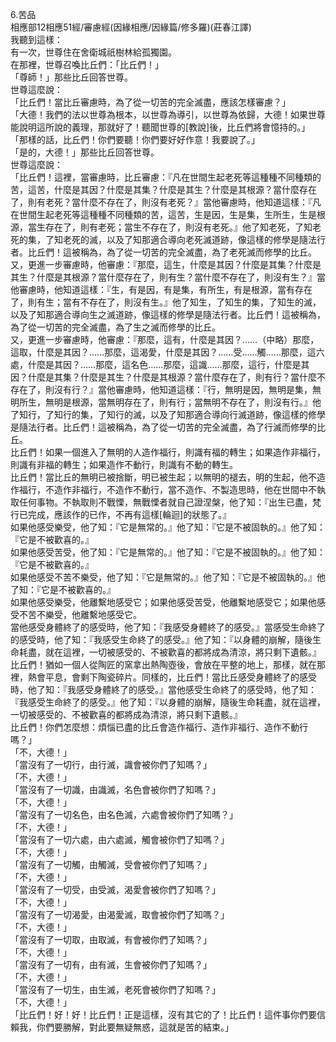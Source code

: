 6.苦品  
相應部12相應51經/審慮經(因緣相應/因緣篇/修多羅)(莊春江譯)  
我聽到這樣：  
有一次，世尊住在舍衛城祇樹林給孤獨園。  
在那裡，世尊召喚比丘們：「比丘們！」  
「尊師！」那些比丘回答世尊。  
世尊這麼說：  
「比丘們！當比丘審慮時，為了從一切苦的完全滅盡，應該怎樣審慮？」  
「大德！我們的法以世尊為根本，以世尊為導引，以世尊為依歸，大德！如果世尊能說明這所說的義理，那就好了！聽聞世尊的[教說]後，比丘們將會憶持的。」  
「那樣的話，比丘們！你們要聽！你們要好好作意！我要說了。」  
「是的，大德！」那些比丘回答世尊。  
世尊這麼說：  
「比丘們！這裡，當審慮時，比丘審慮：『凡在世間生起老死等這種種不同種類的苦，這苦，什麼是其因？什麼是其集？什麼是其生？什麼是其根源？當什麼存在了，則有老死？當什麼不存在了，則沒有老死？』當他審慮時，他知道這樣：『凡在世間生起老死等這種種不同種類的苦，這苦，生是因，生是集，生所生，生是根源，當生存在了，則有老死；當生不存在了，則沒有老死。』他了知老死，了知老死的集，了知老死的滅，以及了知那適合導向老死滅道跡，像這樣的修學是隨法行者。比丘們！這被稱為，為了從一切苦的完全滅盡，為了老死滅而修學的比丘。  
又，更進一步審慮時，他審慮：『那麼，這生，什麼是其因？什麼是其集？什麼是其生？什麼是其根源？當什麼存在了，則有生？當什麼不存在了，則沒有生？』當他審慮時，他知道這樣：『生，有是因，有是集，有所生，有是根源，當有存在了，則有生；當有不存在了，則沒有生。』他了知生，了知生的集，了知生的滅，以及了知那適合導向生之滅道跡，像這樣的修學是隨法行者。比丘們！這被稱為，為了從一切苦的完全滅盡，為了生之滅而修學的比丘。  
又，更進一步審慮時，他審慮：『那麼，這有，什麼是其因？……（中略）那麼，這取，什麼是其因？……那麼，這渴愛，什麼是其因？……受……觸……那麼，這六處，什麼是其因？……那麼，這名色……那麼，這識……那麼，這行，什麼是其因？什麼是其集？什麼是其生？什麼是其根源？當什麼存在了，則有行？當什麼不存在了，則沒有行？』當他審慮時，他知道這樣：『行，無明是因，無明是集，無明所生，無明是根源，當無明存在了，則有行；當無明不存在了，則沒有行。』他了知行，了知行的集，了知行的滅，以及了知那適合導向行滅道跡，像這樣的修學是隨法行者。比丘們！這被稱為，為了從一切苦的完全滅盡，為了行滅而修學的比丘。  
比丘們！如果一個進入了無明的人造作福行，則識有福的轉生；如果造作非福行，則識有非福的轉生；如果造作不動行，則識有不動的轉生。  
比丘們！當比丘的無明已被捨斷，明已被生起；以無明的褪去，明的生起，他不造作福行，不造作非福行，不造作不動行，當不造作、不製造思時，他在世間中不執取任何事物。不執取則不戰慄，無戰慄者就自己證涅槃，他了知：『出生已盡，梵行已完成，應該作的已作，不再有這樣[輪迴]的狀態了。』  
如果他感受樂受，他了知：『它是無常的。』他了知：『它是不被固執的。』他了知：『它是不被歡喜的。』  
如果他感受苦受，他了知：『它是無常的。』他了知：『它是不被固執的。』他了知：『它是不被歡喜的。』  
如果他感受不苦不樂受，他了知：『它是無常的。』他了知：『它是不被固執的。』他了知：『它是不被歡喜的。』  
如果他感受樂受，他離繫地感受它；如果他感受苦受，他離繫地感受它；如果他感受不苦不樂受，他離繫地感受它。  
當他感受身體終了的感受時，他了知：『我感受身體終了的感受。』當感受生命終了的感受時，他了知：『我感受生命終了的感受。』他了知：『以身體的崩解，隨後生命耗盡，就在這裡，一切被感受的、不被歡喜的都將成為清涼，將只剩下遺骸。』  
比丘們！猶如一個人從陶匠的窯拿出熱陶壺後，會放在平整的地上，那樣，就在那裡，熱會平息，會剩下陶瓷碎片。同樣的，比丘們！當比丘感受身體終了的感受時，他了知：『我感受身體終了的感受。』當他感受生命終了的感受時，他了知：『我感受生命終了的感受。』他了知：『以身體的崩解，隨後生命耗盡，就在這裡，一切被感受的、不被歡喜的都將成為清涼，將只剩下遺骸。』  
比丘們！你們怎麼想：煩惱已盡的比丘會造作福行、造作非福行、造作不動行嗎？」  
「不，大德！」  
「當沒有了一切行，由行滅，識會被你們了知嗎？」  
「不，大德！」  
「當沒有了一切識，由識滅，名色會被你們了知嗎？」  
「不，大德！」  
「當沒有了一切名色，由名色滅，六處會被你們了知嗎？」  
「不，大德！」  
「當沒有了一切六處，由六處滅，觸會被你們了知嗎？」  
「不，大德！」  
「當沒有了一切觸，由觸滅，受會被你們了知嗎？」  
「不，大德！」  
「當沒有了一切受，由受滅，渴愛會被你們了知嗎？」  
「不，大德！」  
「當沒有了一切渴愛，由渴愛滅，取會被你們了知嗎？」  
「不，大德！」  
「當沒有了一切取，由取滅，有會被你們了知嗎？」  
「不，大德！」  
「當沒有了一切有，由有滅，生會被你們了知嗎？」  
「不，大德！」  
「當沒有了一切生，由生滅，老死會被你們了知嗎？」  
「不，大德！」  
「比丘們！好！好！比丘們！正是這樣，沒有其它的了！比丘們！這件事你們要信賴我，你們要勝解，對此要無疑無惑，這就是苦的結束。」  
  
  
